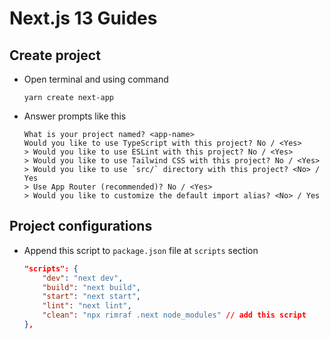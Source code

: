 # Next.js 13 Guides

## Create project

- Open terminal and using command

    ```shell
    yarn create next-app
    ```

- Answer prompts like this

    ```shell
    What is your project named? <app-name>
    Would you like to use TypeScript with this project? No / <Yes>
    > Would you like to use ESLint with this project? No / <Yes>
    > Would you like to use Tailwind CSS with this project? No / <Yes>
    > Would you like to use `src/` directory with this project? <No> / Yes
    > Use App Router (recommended)? No / <Yes>
    > Would you like to customize the default import alias? <No> / Yes
    ```

## Project configurations

- Append this script to `package.json` file at `scripts` section

    ```json
    "scripts": {
        "dev": "next dev",
        "build": "next build",
        "start": "next start",
        "lint": "next lint",
        "clean": "npx rimraf .next node_modules" // add this script
    },
    ```
